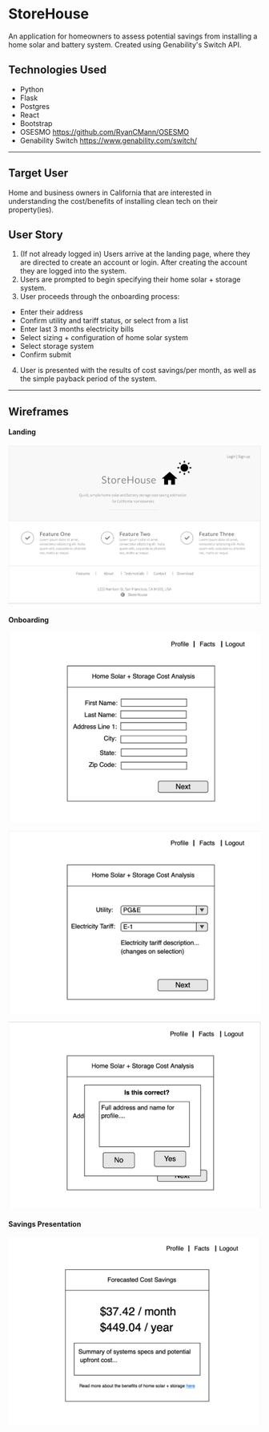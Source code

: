 # StoreHouse

An application for homeowners to assess potential savings from installing a home solar and battery system. Created using Genability's Switch API.

## Technologies Used

- Python
- Flask
- Postgres
- React
- Bootstrap
- OSESMO https://github.com/RyanCMann/OSESMO
- Genability Switch https://www.genability.com/switch/

---

## Target User

Home and business owners in California that are interested in understanding the cost/benefits of installing clean tech on their property(ies).


## User Story

1. (If not already logged in) Users arrive at the landing page, where they are directed to create an account or login. After creating the account they are logged into the system.
2. Users are prompted to begin specifying their home solar + storage system.
3. User proceeds through the onboarding process:

- Enter their address
- Confirm utility and tariff status, or select from a list
- Enter last 3 months electricity bills
- Select sizing + configuration of home solar system
- Select storage system
- Confirm submit

4. User is presented with the results of cost savings/per month, as well as the simple payback period of the system.


---

## Wireframes

#### Landing

![Landing Page](./assets/Landing.png)

#### Onboarding

![Cost Walkthrough 1/3](./assets/Cost_Tool_1.png)

![Cost Walkthrough 2/3](./assets/Cost_Tool_2.png)

![Cost Walkthrough 3/3](./assets/Cost_Tool_3.png)

#### Savings Presentation

![Cost Savings Presentation](./assets/Cost_Tool_4.png)
